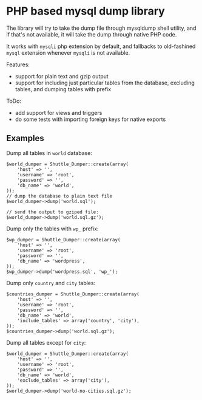 PHP based mysql dump library
=========

The library will try to take the dump file through mysqldump shell utility, and if that's not available, it will take the dump through native PHP code. 

It works with `mysqli` php extension by default, and fallbacks to old-fashined `mysql` extension whenever `mysqli` is not available.

Features:

 * support for plain text and gzip output
 * support for including just particular tables from the database, excluding tables, and dumping tables with prefix

ToDo:
 
 * add support for views and triggers
 * do some tests with importing foreign keys for native exports

## Examples

Dump all tables in `world` database:

    $world_dumper = Shuttle_Dumper::create(array(
        'host' => '',
        'username' => 'root',
        'password' => '',
        'db_name' => 'world',
    ));
    // dump the database to plain text file
    $world_dumper->dump('world.sql');

    // send the output to gziped file:
    $world_dumper->dump('world.sql.gz');
    
Dump only the tables with `wp_` prefix:

    $wp_dumper = Shuttle_Dumper::create(array(
        'host' => '',
        'username' => 'root',
        'password' => '',
        'db_name' => 'wordpress',
    ));
    $wp_dumper->dump('wordpress.sql', 'wp_');

Dump only `country` and `city` tables:
    
    $countries_dumper = Shuttle_Dumper::create(array(
        'host' => '',
        'username' => 'root',
        'password' => '',
        'db_name' => 'world',
        'include_tables' => array('country', 'city'),
    ));
    $countries_dumper->dump('world.sql.gz');

Dump all tables except for `city`:

    $world_dumper = Shuttle_Dumper::create(array(
        'host' => '',
        'username' => 'root',
        'password' => '',
        'db_name' => 'world',
        'exclude_tables' => array('city'),
    ));
    $world_dumper->dump('world-no-cities.sql.gz');


